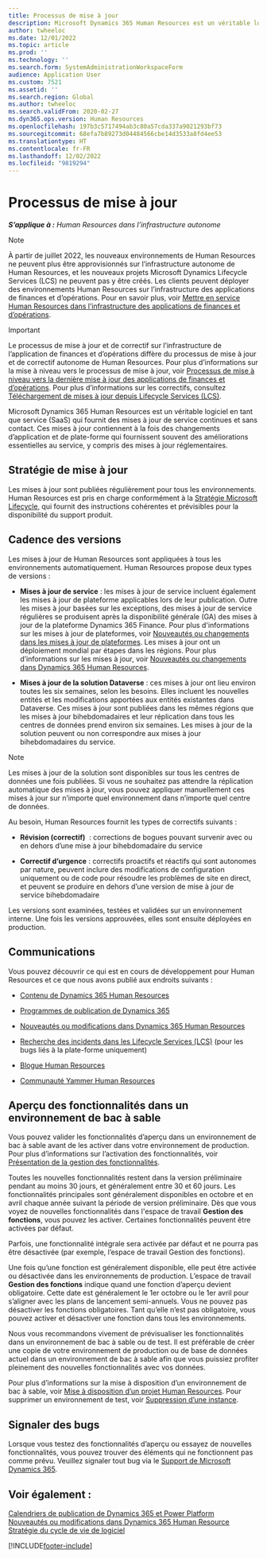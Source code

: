 ```yaml
---
title: Processus de mise à jour
description: Microsoft Dynamics 365 Human Resources est un véritable logiciel en tant que service (SaaS) qui fournit des mises à jour de service continues et sans contact pour les modifications de l’application et de la plateforme.
author: twheeloc
ms.date: 12/01/2022
ms.topic: article
ms.prod: ''
ms.technology: ''
ms.search.form: SystemAdministrationWorkspaceForm
audience: Application User
ms.custom: 7521
ms.assetid: ''
ms.search.region: Global
ms.author: twheeloc
ms.search.validFrom: 2020-02-27
ms.dyn365.ops.version: Human Resources
ms.openlocfilehash: 197b3c5717494ab3c80a57cda337a9021293bf73
ms.sourcegitcommit: 68efa7b89273d04484566cbe14d3533a8fd4ee53
ms.translationtype: HT
ms.contentlocale: fr-FR
ms.lasthandoff: 12/02/2022
ms.locfileid: "9819294"
---
```

# <a name="update-process"></a>Processus de mise à jour

_**S’applique à :** Human Resources dans l’infrastructure autonome_ 

> [!NOTE]
> À partir de juillet 2022, les nouveaux environnements de Human Resources ne peuvent plus être approvisionnés sur l’infrastructure autonome de Human Resources, et les nouveaux projets Microsoft Dynamics Lifecycle Services (LCS) ne peuvent pas y être créés. Les clients peuvent déployer des environnements Human Resources sur l’infrastructure des applications de finances et d’opérations. Pour en savoir plus, voir [Mettre en service Human Resources dans l’infrastructure des applications de finances et d’opérations](hr-admin-setup-provision-fo.md).

> [!IMPORTANT]
> Le processus de mise à jour et de correctif sur l’infrastructure de l’application de finances et d’opérations diffère du processus de mise à jour et de correctif autonome de Human Resources. Pour plus d’informations sur la mise à niveau vers le processus de mise à jour, voir [Processus de mise à niveau vers la dernière mise à jour des applications de finances et d’opérations](../fin-ops-core/dev-itpro/migration-upgrade/upgrade-latest-update.md). Pour plus d’informations sur les correctifs, consultez [Téléchargement de mises à jour depuis Lifecycle Services (LCS)](/fin-ops-core/dev-itpro/migration-upgrade/download-hotfix-lcs.md). 

Microsoft Dynamics 365 Human Resources est un véritable logiciel en tant que service (SaaS) qui fournit des mises à jour de service continues et sans contact. Ces mises à jour contiennent à la fois des changements d’application et de plate-forme qui fournissent souvent des améliorations essentielles au service, y compris des mises à jour réglementaires.

## <a name="update-policy"></a>Stratégie de mise à jour

Les mises à jour sont publiées régulièrement pour tous les environnements. Human Resources est pris en charge conformément à la [Stratégie Microsoft Lifecycle](https://support.microsoft.com/hub/4095338/microsoft-lifecycle-policy), qui fournit des instructions cohérentes et prévisibles pour la disponibilité du support produit.

## <a name="release-cadence"></a>Cadence des versions 

Les mises à jour de Human Resources sont appliquées à tous les environnements automatiquement. Human Resources propose deux types de versions :

- **Mises à jour de service** : les mises à jour de service incluent également les mises à jour de plateforme applicables lors de leur publication. Outre les mises à jour basées sur les exceptions, des mises à jour de service régulières se produisent après la disponibilité générale (GA) des mises à jour de la plateforme Dynamics 365 Finance. Pour plus d'informations sur les mises à jour de plateformes, voir [Nouveautés ou changements dans les mises à jour de plateformes](../fin-ops-core/dev-itpro/get-started/whats-new-home-page.md). Les mises à jour ont un déploiement mondial par étapes dans les régions. Pour plus d’informations sur les mises à jour, voir [Nouveautés ou changements dans Dynamics 365 Human Resources](hr-admin-whats-new.md).

- **Mises à jour de la solution Dataverse** : ces mises à jour ont lieu environ toutes les six semaines, selon les besoins. Elles incluent les nouvelles entités et les modifications apportées aux entités existantes dans Dataverse. Ces mises à jour sont publiées dans les mêmes régions que les mises à jour bihebdomadaires et leur réplication dans tous les centres de données prend environ six semaines. Les mises à jour de la solution peuvent ou non correspondre aux mises à jour bihebdomadaires du service.

> [!NOTE]
> Les mises à jour de la solution sont disponibles sur tous les centres de données une fois publiées. Si vous ne souhaitez pas attendre la réplication automatique des mises à jour, vous pouvez appliquer manuellement ces mises à jour sur n’importe quel environnement dans n’importe quel centre de données.

Au besoin, Human Resources fournit les types de correctifs suivants :

- **Révision (correctif)**  : corrections de bogues pouvant survenir avec ou en dehors d’une mise à jour bihebdomadaire du service

- **Correctif d’urgence** : correctifs proactifs et réactifs qui sont autonomes par nature, peuvent inclure des modifications de configuration uniquement ou de code pour résoudre les problèmes de site en direct, et peuvent se produire en dehors d’une version de mise à jour de service bihebdomadaire

Les versions sont examinées, testées et validées sur un environnement interne. Une fois les versions approuvées, elles sont ensuite déployées en production.

## <a name="communications"></a>Communications

Vous pouvez découvrir ce qui est en cours de développement pour Human Resources et ce que nous avons publié aux endroits suivants :

- [Contenu de Dynamics 365 Human Resources](https://dynamics.microsoft.com/roadmap/human-resources/)

- [Programmes de publication de Dynamics 365](/dynamics365/release-plans/)

- [Nouveautés ou modifications dans Dynamics 365 Human Resources](hr-admin-whats-new.md)

- [Recherche des incidents dans les Lifecycle Services (LCS)](../fin-ops-core/dev-itpro/lifecycle-services/issue-search-lcs.md) (pour les bugs liés à la plate-forme uniquement)

- [Blogue Human Resources](https://community.dynamics.com/365/talent/b/dynamics365fortalent)

- [Communauté Yammer Human Resources](https://www.yammer.com/dynamicsaxfeedbackprograms/#/threads/inGroup?type=in_group&feedId=10542230)

## <a name="preview-features-in-a-sandbox-environment"></a>Aperçu des fonctionnalités dans un environnement de bac à sable

Vous pouvez valider les fonctionnalités d’aperçu dans un environnement de bac à sable avant de les activer dans votre environnement de production. Pour plus d’informations sur l’activation des fonctionnalités, voir [Présentation de la gestion des fonctionnalités](../fin-ops-core/fin-ops/get-started/feature-management/feature-management-overview.md).

Toutes les nouvelles fonctionnalités restent dans la version préliminaire pendant au moins 30 jours, et généralement entre 30 et 60 jours. Les fonctionnalités principales sont généralement disponibles en octobre et en avril chaque année suivant la période de version préliminaire. Dès que vous voyez de nouvelles fonctionnalités dans l'espace de travail **Gestion des fonctions**, vous pouvez les activer. Certaines fonctionnalités peuvent être activées par défaut.

Parfois, une fonctionnalité intégrale sera activée par défaut et ne pourra pas être désactivée (par exemple, l’espace de travail Gestion des fonctions).

Une fois qu’une fonction est généralement disponible, elle peut être activée ou désactivée dans les environnements de production. L’espace de travail **Gestion des fonctions** indique quand une fonction d’aperçu devient obligatoire. Cette date est généralement le 1er octobre ou le 1er avril pour s’aligner avec les plans de lancement semi-annuels. Vous ne pouvez pas désactiver les fonctions obligatoires. Tant qu’elle n’est pas obligatoire, vous pouvez activer et désactiver une fonction dans tous les environnements.

Nous vous recommandons vivement de prévisualiser les fonctionnalités dans un environnement de bac à sable ou de test. Il est préférable de créer une copie de votre environnement de production ou de base de données actuel dans un environnement de bac à sable afin que vous puissiez profiter pleinement des nouvelles fonctionnalités avec vos données.

Pour plus d’informations sur la mise à disposition d’un environnement de bac à sable, voir [Mise à disposition d’un projet Human Resources](hr-admin-setup-provision.md). Pour supprimer un environnement de test, voir [Suppression d’une instance](hr-admin-setup-remove-instance.md#remove-a-test-drive-environment). 

## <a name="report-bugs"></a>Signaler des bugs

Lorsque vous testez des fonctionnalités d’aperçu ou essayez de nouvelles fonctionnalités, vous pouvez trouver des éléments qui ne fonctionnent pas comme prévu. Veuillez signaler tout bug via le [Support de Microsoft Dynamics 365](https://dynamics.microsoft.com/support/).

## <a name="see-also"></a>Voir également :

[Calendriers de publication de Dynamics 365 et Power Platform](/dynamics365/release-plans)</br>
[Nouveautés ou modifications dans Dynamics 365 Human Resource](hr-admin-whats-new.md)</br>
[Stratégie du cycle de vie de logiciel](../fin-ops-core/dev-itpro/migration-upgrade/versions-update-policy.md)



[!INCLUDE[footer-include](../includes/footer-banner.md)]
